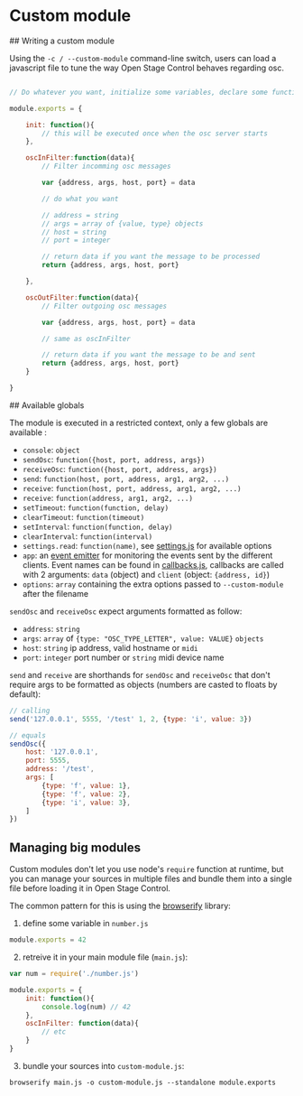 # Custom module

## Writing a custom module

Using the `-c / --custom-module` command-line switch, users can load a javascript file to tune the way Open Stage Control behaves regarding osc.

```js

// Do whatever you want, initialize some variables, declare some functions, ...

module.exports = {

    init: function(){
        // this will be executed once when the osc server starts
    },

    oscInFilter:function(data){
        // Filter incomming osc messages

        var {address, args, host, port} = data

        // do what you want

        // address = string
        // args = array of {value, type} objects
        // host = string
        // port = integer

        // return data if you want the message to be processed
        return {address, args, host, port}

    },

    oscOutFilter:function(data){
        // Filter outgoing osc messages

        var {address, args, host, port} = data

        // same as oscInFilter

        // return data if you want the message to be and sent
        return {address, args, host, port}
    }

}

```

## Available globals

The module is executed in a restricted context, only a few globals are available :

- `console`: `object`
- `sendOsc`: `function({host, port, address, args})`
- `receiveOsc`: `function({host, port, address, args})`
- `send`: `function(host, port, address, arg1, arg2, ...)`
- `receive`: `function(host, port, address, arg1, arg2, ...)`
- `receive`: `function(address, arg1, arg2, ...)`
- `setTimeout`: `function(function, delay)`
- `clearTimeout`: `function(timeout)`
- `setInterval`: `function(function, delay)`
- `clearInterval`: `function(interval)`
- `settings.read`: `function(name)`, see [settings.js](https://github.com/jean-emmanuel/open-stage-control/blob/master/src/server/settings.js#L55-L103) for available options
- `app`: an [event emitter](https://nodejs.org/api/events.html#events_class_eventemitter) for monitoring the events sent by the different clients. Event names can be found in [callbacks.js](https://github.com/jean-emmanuel/open-stage-control/blob/master/src/server/callbacks.js), callbacks are called with 2 arguments: `data` (object) and `client` (object: `{address, id}`)
- `options`: `array` containing the extra options passed to `--custom-module` after the filename


`sendOsc` and `receiveOsc` expect arguments formatted as follow:

- `address`: `string`
- `args`: `array` of `{type: "OSC_TYPE_LETTER", value: VALUE}` `objects`
- `host`: `string` ip address, valid hostname or `midi`
- `port`: `integer` port number or `string` midi device name

`send` and `receive` are shorthands for `sendOsc` and `receiveOsc` that don't require args to be formatted as objects (numbers are casted to floats by default):

```js
// calling
send('127.0.0.1', 5555, '/test' 1, 2, {type: 'i', value: 3})

// equals
sendOsc({
    host: '127.0.0.1',
    port: 5555,
    address: '/test',
    args: [
        {type: 'f', value: 1},
        {type: 'f', value: 2},
        {type: 'i', value: 3},
    ]
})
```

## Managing big modules

Custom modules don't let you use node's `require` function at runtime, but you can manage your sources in multiple files and bundle them into a single file before loading it in Open Stage Control.

The common pattern for this is using the [browserify](http://browserify.org/) library:

1. define some variable in `number.js`

```javascript
module.exports = 42
```

2. retreive it in your main module file (`main.js`):

```javascript
var num = require('./number.js')

module.exports = {
    init: function(){
        console.log(num) // 42
    },
    oscInFilter: function(data){
        // etc
    }
}
```


3. bundle your sources into `custom-module.js`:

`browserify main.js -o custom-module.js --standalone module.exports`
